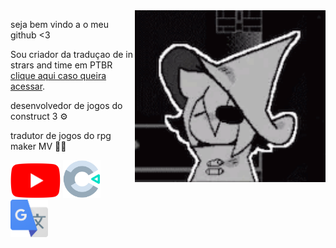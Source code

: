 <img src = "in-stars-in-time.gif" width = "305px" align = "right">

seja bem vindo a o meu github <3

Sou criador da traduçao de in strars and time em PTBR [clique aqui caso queira acessar](https://github.com/iagosamp/In-Strars-And-Time-PTBR/releases/tag/untagged-68512898cd4569df2990).

desenvolvedor de jogos do construct 3 ⚙

tradutor de jogos do rpg maker MV 🧙‍♂️


<img src = "Youtube_logo.png" width = "80px">    <img src = "Construct_3_Logo.svg.png" width = "60px">     <img src = "Google_Translate_logo.svg.png" width = "60px">
